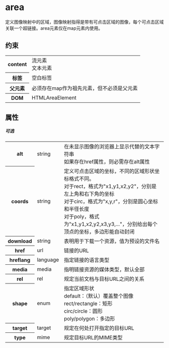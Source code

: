 # area

定义图像映射中的区域，图像映射指得是带有可点击区域的图像，每个可点击区域关联一个超链接。area元素仅在map元素内使用。

## 约束

<table>
<tr>
    <th>content</th>
    <td>流元素<br/>文本元素</td>
</tr>
<tr>
    <th>标签</th>
    <td>空白标签</td>
</tr>
<tr>
    <th>父元素</th>
    <td>必须存在map作为祖先元素，但不必须是父元素</td>
</tr>
<tr>
    <th>DOM</th>
    <td>HTMLAreaElement</td>
</tr>
</table>


## 属性

##### 可选

<table>
<tr>
	<th>alt</th>
	<td>string</td>
	<td>在未显示图像的浏览器上显示代替的文本字符串<br/>如果存在href属性，则必需存在alt属性</td>
</tr>
<tr>
	<th>coords</th>
	<td>string</td>
	<td>定义可点击区域的坐标，不同的区域形状坐标格式不同。
    <br/>对于rect，格式为"x1,y1,x2,y2"，分别是左上角和右下角的坐标
    <br/>对于circ，格式为"x,y,r"，分别是圆心坐标和半径长度
    <br/>对于poly，格式为"x1,y1,x2,y2,x3,y3,..."，分别给出每个顶点的坐标，多边形能自动封闭
    </td>
</tr>
<tr>
	<th>download</th>
	<td>string</td>
	<td>表明用于下载一个资源，值为预设的文件名</td>
</tr>
<tr>
	<th>href</th>
	<td>url</td>
	<td>链接的URL</td>
</tr>
<tr>
	<th>hreflang</th>
	<td>language</td>
	<td>指定链接的语言类型</td>
</tr>
<tr>
	<th>media</th>
	<td>media</td>
	<td>指明链接资源的媒体类型，默认全部</td>
</tr>
<tr>
	<th>rel</th>
	<td>rel</td>
	<td>规定当前文档与目标URL之间的关系</td>
</tr>
<tr>
	<th>shape</th>
	<td>enum</td>
	<td>指定区域形状
	<br/>default：（默认）覆盖整个图像
	<br/>rect/rectangle：矩形
    <br/>circ/circle：圆形
    <br/>poly/polygon：多边形
    </td>
</tr>
<tr>
	<th>target</th>
	<td>target</td>
	<td>规定在何处打开指定的目标URL</td>
</tr>
<tr>
	<th>type</th>
	<td>mime</td>
	<td>规定目标URL的MIME类型</td>
</tr>
</table>